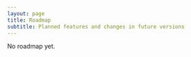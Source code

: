 ```yaml
---
layout: page
title: Roadmap
subtitle: Planned features and changes in future versions 
---
```


No roadmap yet.
